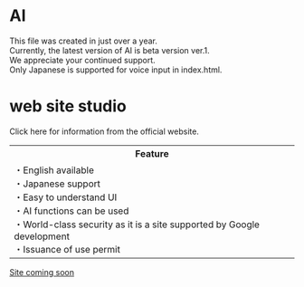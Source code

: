 # AI
This file was created in just over a year. <br>
Currently, the latest version of AI is beta version ver.1. <br>
We appreciate your continued support. <br>
Only Japanese is supported for voice input in index.html.
# web site studio
Click here for information from the official website. <br>
<table class="table is-striped is-fullwidth">
  <tfooter>
    <th>
      Feature
    </th>
  </tfooter>
  <tr>
    <td>
      ・English available<br>
      ・Japanese support<br>
      ・Easy to understand UI<br>
      ・AI functions can be used<br>
      ・World-class security as it is a site supported by Google development<br>
      ・Issuance of use permit
    </td>
  </tr>
</table>

[Site coming soon](https://sites.google.com)
